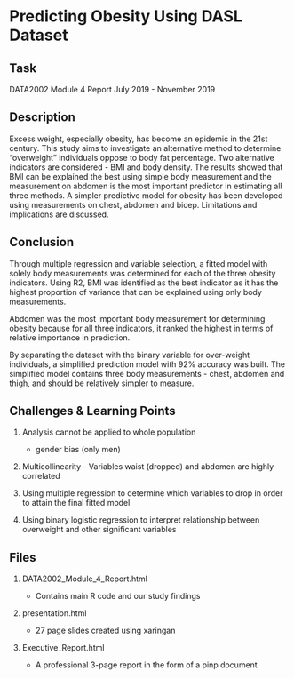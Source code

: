 Predicting Obesity Using DASL Dataset
=======================================

Task
-------------------
DATA2002 Module 4 Report
July 2019 - November 2019

Description
-------------------
Excess weight, especially obesity, has become an epidemic in the 21st century. This study aims to investigate an alternative method to determine “overweight” individuals oppose to body fat percentage. Two alternative indicators are considered - BMI and body density. The results showed that BMI can be explained the best using simple body measurement and the measurement on abdomen is the most important predictor in estimating all three methods. A simpler predictive model for obesity has been developed using measurements on chest, abdomen and bicep. Limitations and implications are discussed.

Conclusion
-------------------
Through multiple regression and variable selection, a fitted model with solely body measurements was determined for each of the three obesity indicators. Using R2, BMI was identified as the best indicator as it has the highest proportion of variance that can be explained using only body measurements.

Abdomen was the most important body measurement for determining obesity because for all three indicators, it ranked the highest in terms of relative importance in prediction.

By separating the dataset with the binary variable for over-weight individuals, a simplified prediction model with 92% accuracy was built. The simplified model contains three body measurements - chest, abdomen and thigh, and should be relatively simpler to measure.

Challenges & Learning Points
-------------------
1. Analysis cannot be applied to whole population
   - gender bias (only men)

2. Multicollinearity - Variables waist (dropped) and abdomen are highly correlated

3. Using multiple regression to determine which variables to drop in order to attain the final fitted model

4. Using binary logistic regression to interpret relationship between overweight and other significant variables

Files
-------------------
1. DATA2002_Module_4_Report.html
   - Contains main R code and our study findings

2. presentation.html
   - 27 page slides created using xaringan

3. Executive_Report.html
   - A professional 3-page report in the form of a pinp document
